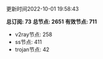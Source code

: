 更新时间2022-10-01 19:58:43

**总订阅: 73**
**总节点: 2651**
**有效节点: 711**
- v2ray节点: 258
- ss节点: 411
- trojan节点: 42
